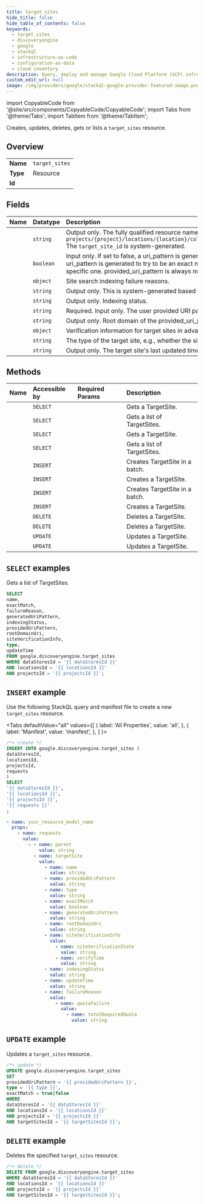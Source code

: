 ```yaml
---
title: target_sites
hide_title: false
hide_table_of_contents: false
keywords:
  - target_sites
  - discoveryengine
  - google
  - stackql
  - infrastructure-as-code
  - configuration-as-data
  - cloud inventory
description: Query, deploy and manage Google Cloud Platform (GCP) infrastructure and resources using SQL
custom_edit_url: null
image: /img/providers/google/stackql-google-provider-featured-image.png
---
```


import CopyableCode from '@site/src/components/CopyableCode/CopyableCode';
import Tabs from '@theme/Tabs';
import TabItem from '@theme/TabItem';

Creates, updates, deletes, gets or lists a <code>target_sites</code> resource.

## Overview
<table><tbody>
<tr><td><b>Name</b></td><td><code>target_sites</code></td></tr>
<tr><td><b>Type</b></td><td>Resource</td></tr>
<tr><td><b>Id</b></td><td><CopyableCode code="google.discoveryengine.target_sites" /></td></tr>
</tbody></table>

## Fields
| Name | Datatype | Description |
|:-----|:---------|:------------|
| <CopyableCode code="name" /> | `string` | Output only. The fully qualified resource name of the target site. `projects/{project}/locations/{location}/collections/{collection}/dataStores/{data_store}/siteSearchEngine/targetSites/{target_site}` The `target_site_id` is system-generated. |
| <CopyableCode code="exactMatch" /> | `boolean` | Input only. If set to false, a uri_pattern is generated to include all pages whose address contains the provided_uri_pattern. If set to true, an uri_pattern is generated to try to be an exact match of the provided_uri_pattern or just the specific page if the provided_uri_pattern is a specific one. provided_uri_pattern is always normalized to generate the URI pattern to be used by the search engine. |
| <CopyableCode code="failureReason" /> | `object` | Site search indexing failure reasons. |
| <CopyableCode code="generatedUriPattern" /> | `string` | Output only. This is system-generated based on the provided_uri_pattern. |
| <CopyableCode code="indexingStatus" /> | `string` | Output only. Indexing status. |
| <CopyableCode code="providedUriPattern" /> | `string` | Required. Input only. The user provided URI pattern from which the `generated_uri_pattern` is generated. |
| <CopyableCode code="rootDomainUri" /> | `string` | Output only. Root domain of the provided_uri_pattern. |
| <CopyableCode code="siteVerificationInfo" /> | `object` | Verification information for target sites in advanced site search. |
| <CopyableCode code="type" /> | `string` | The type of the target site, e.g., whether the site is to be included or excluded. |
| <CopyableCode code="updateTime" /> | `string` | Output only. The target site's last updated time. |

## Methods
| Name | Accessible by | Required Params | Description |
|:-----|:--------------|:----------------|:------------|
| <CopyableCode code="projects_locations_collections_data_stores_site_search_engine_target_sites_get" /> | `SELECT` | <CopyableCode code="collectionsId, dataStoresId, locationsId, projectsId, targetSitesId" /> | Gets a TargetSite. |
| <CopyableCode code="projects_locations_collections_data_stores_site_search_engine_target_sites_list" /> | `SELECT` | <CopyableCode code="collectionsId, dataStoresId, locationsId, projectsId" /> | Gets a list of TargetSites. |
| <CopyableCode code="projects_locations_data_stores_site_search_engine_target_sites_get" /> | `SELECT` | <CopyableCode code="dataStoresId, locationsId, projectsId, targetSitesId" /> | Gets a TargetSite. |
| <CopyableCode code="projects_locations_data_stores_site_search_engine_target_sites_list" /> | `SELECT` | <CopyableCode code="dataStoresId, locationsId, projectsId" /> | Gets a list of TargetSites. |
| <CopyableCode code="projects_locations_collections_data_stores_site_search_engine_target_sites_batch_create" /> | `INSERT` | <CopyableCode code="collectionsId, dataStoresId, locationsId, projectsId" /> | Creates TargetSite in a batch. |
| <CopyableCode code="projects_locations_collections_data_stores_site_search_engine_target_sites_create" /> | `INSERT` | <CopyableCode code="collectionsId, dataStoresId, locationsId, projectsId" /> | Creates a TargetSite. |
| <CopyableCode code="projects_locations_data_stores_site_search_engine_target_sites_batch_create" /> | `INSERT` | <CopyableCode code="dataStoresId, locationsId, projectsId" /> | Creates TargetSite in a batch. |
| <CopyableCode code="projects_locations_data_stores_site_search_engine_target_sites_create" /> | `INSERT` | <CopyableCode code="dataStoresId, locationsId, projectsId" /> | Creates a TargetSite. |
| <CopyableCode code="projects_locations_collections_data_stores_site_search_engine_target_sites_delete" /> | `DELETE` | <CopyableCode code="collectionsId, dataStoresId, locationsId, projectsId, targetSitesId" /> | Deletes a TargetSite. |
| <CopyableCode code="projects_locations_data_stores_site_search_engine_target_sites_delete" /> | `DELETE` | <CopyableCode code="dataStoresId, locationsId, projectsId, targetSitesId" /> | Deletes a TargetSite. |
| <CopyableCode code="projects_locations_collections_data_stores_site_search_engine_target_sites_patch" /> | `UPDATE` | <CopyableCode code="collectionsId, dataStoresId, locationsId, projectsId, targetSitesId" /> | Updates a TargetSite. |
| <CopyableCode code="projects_locations_data_stores_site_search_engine_target_sites_patch" /> | `UPDATE` | <CopyableCode code="dataStoresId, locationsId, projectsId, targetSitesId" /> | Updates a TargetSite. |

## `SELECT` examples

Gets a list of TargetSites.

```sql
SELECT
name,
exactMatch,
failureReason,
generatedUriPattern,
indexingStatus,
providedUriPattern,
rootDomainUri,
siteVerificationInfo,
type,
updateTime
FROM google.discoveryengine.target_sites
WHERE dataStoresId = '{{ dataStoresId }}'
AND locationsId = '{{ locationsId }}'
AND projectsId = '{{ projectsId }}';
```

## `INSERT` example

Use the following StackQL query and manifest file to create a new <code>target_sites</code> resource.

<Tabs
    defaultValue="all"
    values={[
        { label: 'All Properties', value: 'all', },
        { label: 'Manifest', value: 'manifest', },
    ]
}>
<TabItem value="all">

```sql
/*+ create */
INSERT INTO google.discoveryengine.target_sites (
dataStoresId,
locationsId,
projectsId,
requests
)
SELECT 
'{{ dataStoresId }}',
'{{ locationsId }}',
'{{ projectsId }}',
'{{ requests }}'
;
```
</TabItem>
<TabItem value="manifest">

```yaml
- name: your_resource_model_name
  props:
    - name: requests
      value:
        - - name: parent
            value: string
          - name: targetSite
            value:
              - name: name
                value: string
              - name: providedUriPattern
                value: string
              - name: type
                value: string
              - name: exactMatch
                value: boolean
              - name: generatedUriPattern
                value: string
              - name: rootDomainUri
                value: string
              - name: siteVerificationInfo
                value:
                  - name: siteVerificationState
                    value: string
                  - name: verifyTime
                    value: string
              - name: indexingStatus
                value: string
              - name: updateTime
                value: string
              - name: failureReason
                value:
                  - name: quotaFailure
                    value:
                      - name: totalRequiredQuota
                        value: string

```
</TabItem>
</Tabs>

## `UPDATE` example

Updates a <code>target_sites</code> resource.

```sql
/*+ update */
UPDATE google.discoveryengine.target_sites
SET 
providedUriPattern = '{{ providedUriPattern }}',
type = '{{ type }}',
exactMatch = true|false
WHERE 
dataStoresId = '{{ dataStoresId }}'
AND locationsId = '{{ locationsId }}'
AND projectsId = '{{ projectsId }}'
AND targetSitesId = '{{ targetSitesId }}';
```

## `DELETE` example

Deletes the specified <code>target_sites</code> resource.

```sql
/*+ delete */
DELETE FROM google.discoveryengine.target_sites
WHERE dataStoresId = '{{ dataStoresId }}'
AND locationsId = '{{ locationsId }}'
AND projectsId = '{{ projectsId }}'
AND targetSitesId = '{{ targetSitesId }}';
```
